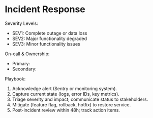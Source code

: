 # Incident Response

Severity Levels:

- SEV1: Complete outage or data loss
- SEV2: Major functionality degraded
- SEV3: Minor functionality issues

On-call & Ownership:

- Primary: <owner>
- Secondary: <backup>

Playbook:

1. Acknowledge alert (Sentry or monitoring system).
2. Capture current state (logs, error IDs, key metrics).
3. Triage severity and impact; communicate status to stakeholders.
4. Mitigate (feature flag, rollback, hotfix) to restore service.
5. Post-incident review within 48h; track action items.
